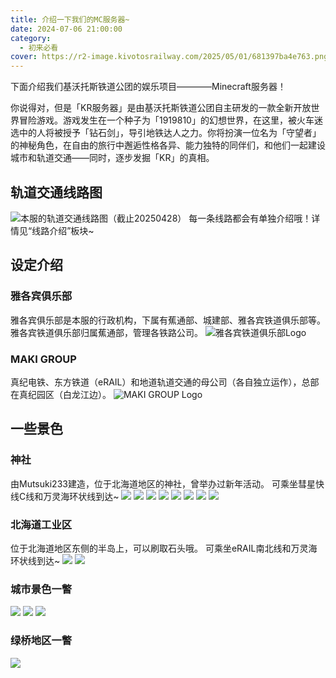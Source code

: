 ```yaml
---
title: 介绍一下我们的MC服务器~
date: 2024-07-06 21:00:00
category:
  - 初来必看
cover: https://r2-image.kivotosrailway.com/2025/05/01/681397ba4e763.png
---
```

下面介绍我们基沃托斯铁道公团的娱乐项目————Minecraft服务器！

你说得对，但是「KR服务器」是由基沃托斯铁道公团自主研发的一款全新开放世界冒险游戏。游戏发生在一个种子为「1919810」的幻想世界，在这里，被火车迷选中的人将被授予「钻石剑」，导引地铁达人之力。你将扮演一位名为「守望者」的神秘角色，在自由的旅行中邂逅性格各异、能力独特的同伴们，和他们一起建设城市和轨道交通——同时，逐步发掘「KR」的真相。

## 轨道交通线路图
![本服的轨道交通线路图（截止20250428）](https://r2-image.kivotosrailway.com/2025/05/01/681397eba60b8.png)
每一条线路都会有单独介绍哦！详情见“线路介绍”板块~

## 设定介绍
### 雅各宾俱乐部
雅各宾俱乐部是本服的行政机构，下属有蕉通部、城建部、雅各宾铁道俱乐部等。
雅各宾铁道俱乐部归属蕉通部，管理各铁路公司。
![雅各宾铁道俱乐部Logo](https://image.kivotosrailway.com/file/666f4a4f90712268f55d0.png)
### MAKI GROUP
真纪电铁、东方铁道（eRAIL）和地道轨道交通的母公司（各自独立运作），总部在真纪园区（白龙江边）。
![MAKI GROUP Logo](https://s21.ax1x.com/2024/12/19/pAO8xoT.png)

## 一些景色
### 神社
由Mutsuki233建造，位于北海道地区的神社，曾举办过新年活动。
可乘坐彗星快线C线和万灵海环状线到达~
![](https://r2-image.kivotosrailway.com/2025/05/01/681396eb28788.jpg)
![](https://r2-image.kivotosrailway.com/2025/05/01/681396f661df5.jpg)
![](https://r2-image.kivotosrailway.com/2025/05/01/681396fd3a792.jpg)
![](https://r2-image.kivotosrailway.com/2025/05/01/6813970761de9.png)
![](https://r2-image.kivotosrailway.com/2025/05/01/6813973807ef1.png)
![](https://r2-image.kivotosrailway.com/2025/05/01/681397434f182.png)
![](https://r2-image.kivotosrailway.com/2025/05/01/68139745d559d.png)
![](https://r2-image.kivotosrailway.com/2025/05/01/6813974768073.png)

### 北海道工业区
位于北海道地区东侧的半岛上，可以刷取石头哦。
可乘坐eRAIL南北线和万灵海环状线到达~
![](https://r2-image.kivotosrailway.com/2025/05/01/68139760ab792.png)
![](https://r2-image.kivotosrailway.com/2025/05/01/6813976606d65.png)

### 城市景色一瞥
![](https://r2-image.kivotosrailway.com/2025/05/01/68139776e716d.png)
![](https://r2-image.kivotosrailway.com/2025/05/01/68139778e018b.png)
![](https://r2-image.kivotosrailway.com/2025/05/01/6813977a9b9c9.png)

### 绿桥地区一瞥
![](https://r2-image.kivotosrailway.com/2025/05/01/68139791cb565.png)


